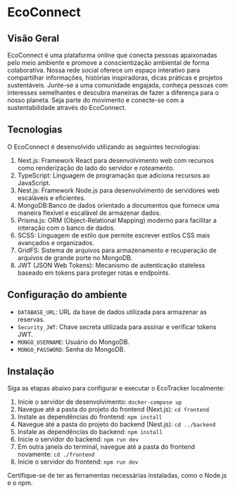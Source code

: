 # EcoConnect

## Visão Geral
EcoConnect é uma plataforma online que conecta pessoas apaixonadas pelo meio ambiente e promove a conscientização ambiental de forma colaborativa. Nossa rede social oferece um espaço interativo para compartilhar informações, histórias inspiradoras, dicas práticas e projetos sustentáveis. Junte-se a uma comunidade engajada, conheça pessoas com interesses semelhantes e descubra maneiras de fazer a diferença para o nosso planeta. Seja parte do movimento e conecte-se com a sustentabilidade através do EcoConnect.

## Tecnologias
O EcoConnect é desenvolvido utilizando as seguintes tecnologias:
1. Next.js: Framework React para desenvolvimento web com recursos como renderização do lado do servidor e roteamento.
5. TypeScript: Linguagem de programação que adiciona recursos ao JavaScript.
2. Nest.js: Framework Node.js para desenvolvimento de servidores web escaláveis e eficientes.
3. MongoDB:Banco de dados orientado a documentos que fornece uma maneira flexível e escalável de armazenar dados.
4. Prisma.js: ORM (Object-Relational Mapping) moderno para facilitar a interação com o banco de dados.
5. SCSS: Linguagem de estilo que permite escrever estilos CSS mais avançados e organizados.
5. GridFS: Sistema de arquivos para armazenamento e recuperação de arquivos de grande porte no MongoDB.
5. JWT (JSON Web Tokens): Mecanismo de autenticação stateless baseado em tokens para proteger 
rotas e endpoints.

## Configuração do ambiente
- `DATABASE_URL`: URL da base de dados utilizada para armazenar as reservas.
- `Security_JWT`: Chave secreta utilizada para assinar e verificar tokens JWT.
- `MONGO_USERNAME`: Usuário do MongoDB.
- `MONGO_PASSWORD`: Senha do MongoDB.

## Instalação
Siga as etapas abaixo para configurar e executar o EcoTracker localmente:
1. Inicie o servidor de desenvolvimento: `docker-compose up`
2. Navegue até a pasta do projeto do frontend (Next.js): `cd frontend`
3. Instale as dependências do frontend: `npm install`
4. Navegue até a pasta do projeto do backend (Nest.js): `cd ../backend`
5. Instale as dependências do backend: `npm install`
6. Inicie o servidor do backend: `npm run dev`
7. Em outra janela do terminal, navegue até a pasta do frontend novamente: `cd ./frontend`
8. Inicie o servidor do frontend: `npm run dev`

Certifique-se de ter as ferramentas necessárias instaladas, como o Node.js e o npm.